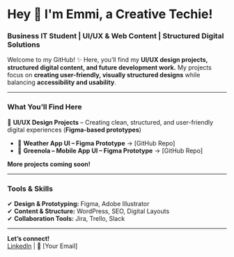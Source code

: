 # Hey 💜 I'm Emmi, a Creative Techie!  
### Business IT Student | UI/UX & Web Content | Structured Digital Solutions

Welcome to my GitHub! ✨ Here, you’ll find my **UI/UX design projects, structured digital content, and future development work.** My projects focus on **creating user-friendly, visually structured designs** while balancing **accessibility and usability**.  

---

### **What You’ll Find Here**  

💜 **UI/UX Design Projects** – Creating clean, structured, and user-friendly digital experiences (**Figma-based prototypes**)  
   - 💜 **Weather App UI – Figma Prototype** → [GitHub Repo]  
   - 💜 **Greenola – Mobile App UI – Figma Prototype** → [GitHub Repo]  
 

**More projects coming soon!**  

---

### **Tools & Skills**  
✔ **Design & Prototyping:** Figma, Adobe Illustrator  
✔ **Content & Structure:** WordPress, SEO, Digital Layouts  
✔ **Collaboration Tools:** Jira, Trello, Slack  

---

**Let’s connect!**  
[LinkedIn](https://linkedin.com/in/emmituomisto) | 📧 [Your Email]  


